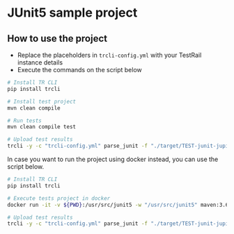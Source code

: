 # JUnit5 sample project

## How to use the project

- Replace the placeholders in `trcli-config.yml` with your TestRail instance details
- Execute the commands on the script below

```sh
# Install TR CLI
pip install trcli

# Install test project
mvn clean compile

# Run tests
mvn clean compile test

# Upload test results
trcli -y -c "trcli-config.yml" parse_junit -f "./target/TEST-junit-jupiter.xml"

```

In case you want to run the project using docker instead, you can use the script below.
```sh
# Install TR CLI
pip install trcli

# Execute tests project in docker
docker run -it -v ${PWD}:/usr/src/junit5 -w "/usr/src/junit5" maven:3.6.3-jdk-11-openj9 mvn clean compile test

# Upload test results
trcli -y -c "trcli-config.yml" parse_junit -f "./target/TEST-junit-jupiter.xml"

```